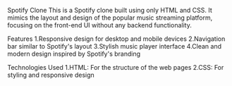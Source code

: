 Spotify Clone
This is a Spotify clone built using only HTML and CSS. It mimics the layout and design of the popular music streaming platform, 
focusing on the front-end UI without any backend functionality.

Features
1.Responsive design for desktop and mobile devices
2.Navigation bar similar to Spotify's layout
3.Stylish music player interface
4.Clean and modern design inspired by Spotify's branding

Technologies Used
1.HTML: For the structure of the web pages
2.CSS: For styling and responsive design
